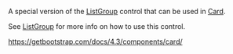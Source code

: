 A special version of the [ListGroup](/docs/controls/bootstrap4/ListGroup/{branch}) control that can be used in [Card](/docs/controls/bootstrap4/Card/{branch}).

See [ListGroup](/docs/controls/bootstrap4/ListGroup/{branch}) for more info on how to use this control.

<https://getbootstrap.com/docs/4.3/components/card/>
